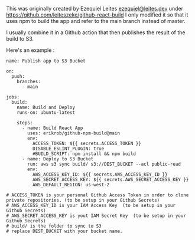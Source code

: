 This was originally created by Ezequiel Leites <ezequiel@leites.dev> under https://github.com/leiteszeke/github-react-build
I only modified it so that it uses npm to build the app and refer to the main branch instead of master.

I usually combine it in a Github action that then publishes the result of the build to S3.

Here's an example : 

```
name: Publish app to S3 Bucket

on: 
  push:
    branches:
      - main

jobs:
  build:
    name: Build and Deploy
    runs-on: ubuntu-latest

    steps:
      - name: Build React App
        uses: erikrob/github-npm-build@main
        env:
          ACCESS_TOKEN: ${{ secrets.ACCESS_TOKEN }}
          DISABLE_ESLINT_PLUGIN: true
          #BUILD_SCRIPT: npm install && npm build
      - name: Deploy to S3 Bucket
        run: aws s3 sync build/ s3://DEST_BUCKET --acl public-read
        env:
          AWS_ACCESS_KEY_ID: ${{ secrets.AWS_ACCESS_KEY_ID }}
          AWS_SECRET_ACCESS_KEY: ${{ secrets.AWS_SECRET_ACCESS_KEY }}
          AWS_DEFAULT_REGION: us-west-2

# ACCESS_TOKEN is your personal Github Access Token in order to clone private repositories. (to be setup in your Github Secrets)
# AWS_ACCESS_KEY_ID is your IAM Access Key  (to be setup in your Github Secrets)
# AWS_SECRET_ACCESS_KEY is yout IAM Secret Key  (to be setup in your Github Secrets)
# build/ is the folder to sync to S3
# replace DEST_BUCKET with your bucket name.
```
